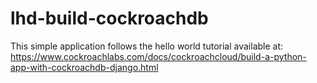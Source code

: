 # lhd-build-cockroachdb
This simple application follows the hello world tutorial available at: https://www.cockroachlabs.com/docs/cockroachcloud/build-a-python-app-with-cockroachdb-django.html
